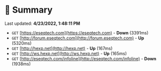 # 📖 Summary
Last updated: **4/23/2022, 1:48:11 PM**

- `GET` [https://eseqtech.com](https://eseqtech.com) - **Down** (3391ms)
- `GET` [http://forum.eseqtech.com](http://forum.eseqtech.com) - **Up** (5320ms)
- `GET` [http://hexp.net](http://hexp.net) - **Up** (167ms)
- `GET` [http://ws.hexp.net](http://ws.hexp.net) - **Up** (165ms)
- `GET` [http://eseqtech.com/infoline](http://eseqtech.com/infoline) - **Down** (1938ms)
